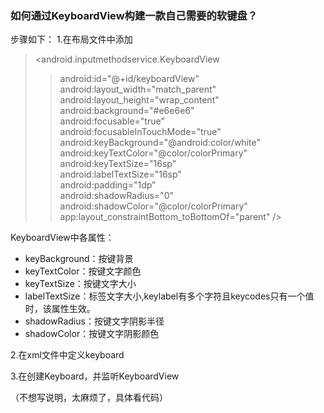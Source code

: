 ### 如何通过KeyboardView构建一款自己需要的软键盘？
步骤如下：
1.在布局文件中添加</br>
><android.inputmethodservice.KeyboardView</br>
  >>android:id="@+id/keyboardView"</br>
    android:layout_width="match_parent"</br>
    android:layout_height="wrap_content"</br>
    android:background="#e6e6e6"</br>
    android:focusable="true"</br>
    android:focusableInTouchMode="true"</br>
    android:keyBackground="@android:color/white"</br>
    android:keyTextColor="@color/colorPrimary"</br>
    android:keyTextSize="16sp"</br>
    android:labelTextSize="16sp"</br>
    android:padding="1dp"</br>
    android:shadowRadius="0"</br>
    android:shadowColor="@color/colorPrimary"
    app:layout_constraintBottom_toBottomOf="parent" /></br>

KeyboardView中各属性：
* keyBackground：按键背景
* keyTextColor：按键文字颜色
* keyTextSize：按键文字大小
* labelTextSize：标签文字大小,keylabel有多个字符且keycodes只有一个值时，该属性生效。
* shadowRadius：按键文字阴影半径
* shadowColor：按键文字阴影颜色

2.在xml文件中定义keyboard</br>

3.在创建Keyboard，并监听KeyboardView

（不想写说明，太麻烦了，具体看代码）

